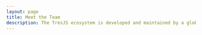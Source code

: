 ```yaml
---
layout: page
title: Meet the Team
description: The TresJS ecosystem is developed and maintained by a global team.
---
```


<script setup>
import {
  VPTeamPage,
  VPTeamPageTitle,
  VPTeamPageSection,
  VPTeamMembers
} from 'vitepress/theme'
import { core, maintainers, alumni } from './_data/team'
</script>

<VPTeamPage>
  <VPTeamPageTitle>
    <template #title>Meet the Team</template>
    <template #lead>
      The TresJS ecosystem is developed and maintained by a global team.
    </template>
  </VPTeamPageTitle>
  <VPTeamPageSection>
    <template #title>Core team</template>
    <template #members>
      <VPTeamMembers :members="core" />
    </template>
  </VPTeamPageSection> 
  <VPTeamPageSection>
    <template #title>Maintainers</template>
        <template #members>
          <VPTeamMembers :members="maintainers" />
        </template>
      </VPTeamPageSection> 
  <VPTeamPageSection>
    <template #title>Alumni</template>
    <template #lead>
      Here we honor some no-longer-active team members who have made valuable
      contributions in the past.
    </template>
    <template #members>
      <VPTeamMembers size="small" :members="alumni" />
    </template>
  </VPTeamPageSection> 
</VPTeamPage>
